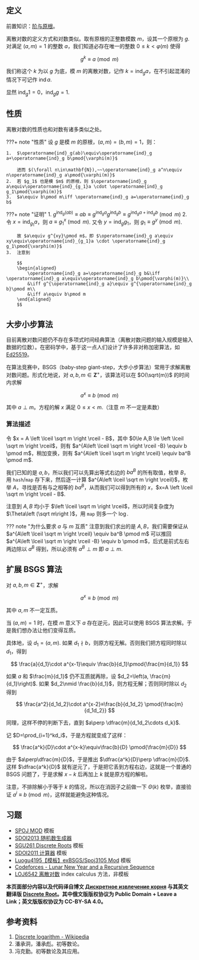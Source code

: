 ## 定义

前置知识：[阶与原根](./primitive-root.md)。

离散对数的定义方式和对数类似。取有原根的正整数模数 $m$，设其一个原根为 $g$. 对满足 $(a,m)=1$ 的整数 $a$，我们知道必存在唯一的整数 $0\leq k<\varphi(m)$ 使得

$$
g^k\equiv a\pmod m
$$

我们称这个 $k$ 为以 $g$ 为底，模 $m$ 的离散对数，记作 $k=\operatorname{ind}_g a$，在不引起混淆的情况下可记作 $\operatorname{ind} a$.

显然 $\operatorname{ind}_g 1=0$，$\operatorname{ind}_g g=1$.

## 性质

离散对数的性质也和对数有诸多类似之处。

???+ note "性质"
    设 $g$ 是模 $m$ 的原根，$(a,m)=(b,m)=1$，则：
    
    1.  $\operatorname{ind}_g(ab)\equiv\operatorname{ind}_g a+\operatorname{ind}_g b\pmod{\varphi(m)}$
    
        进而 $(\forall n\in\mathbf{N}),~~\operatorname{ind}_g a^n\equiv n\operatorname{ind}_g a\pmod{\varphi(m)}$
    2.  若 $g_1$ 也是模 $m$ 的原根，则 $\operatorname{ind}_g a\equiv\operatorname{ind}_{g_1}a \cdot \operatorname{ind}_g g_1\pmod{\varphi(m)}$
    3.  $a\equiv b\pmod m\iff \operatorname{ind}_g a=\operatorname{ind}_g b$

???+ note "证明"
    1.  $g^{\operatorname{ind}_g(ab)}\equiv ab\equiv g^{\operatorname{ind}_g a}g^{\operatorname{ind}_g b}\equiv g^{\operatorname{ind}_g a+\operatorname{ind}_g b}\pmod m$
    2.  令 $x=\operatorname{ind}_{g_1}a$，则 $a\equiv g_1^x\pmod m$. 又令 $y=\operatorname{ind}_g g_1$，则 $g_1\equiv g^y\pmod m$.
    
        故 $a\equiv g^{xy}\pmod m$，即 $\operatorname{ind}_g a\equiv xy\equiv\operatorname{ind}_{g_1}a \cdot \operatorname{ind}_g g_1\pmod{\varphi(m)}$
    3.  注意到
    
        $$
        \begin{aligned}
            \operatorname{ind}_g a=\operatorname{ind}_g b&\iff \operatorname{ind}_g a\equiv\operatorname{ind}_g b\pmod{\varphi(m)}\\
            &\iff g^{\operatorname{ind}_g a}\equiv g^{\operatorname{ind}_g b}\pmod m\\
            &\iff a\equiv b\pmod m
        \end{aligned}
        $$

## 大步小步算法

目前离散对数问题仍不存在多项式时间经典算法（离散对数问题的输入规模是输入数据的位数）。在密码学中，基于这一点人们设计了许多非对称加密算法，如 [Ed25519](https://en.wikipedia.org/wiki/EdDSA#Ed25519)。

在算法竞赛中，BSGS（baby-step giant-step，大步小步算法）常用于求解离散对数问题。形式化地说，对 $a,b,m\in\mathbf{Z}^+$，该算法可以在 $O(\sqrt{m})$ 的时间内求解

$$
a^x \equiv b \pmod m
$$

其中 $a\perp m$。方程的解 $x$ 满足 $0 \le x < m$.（注意 $m$ 不一定是素数）

### 算法描述

令 $x = A \left \lceil \sqrt m \right \rceil - B$，其中 $0\le A,B \le \left \lceil \sqrt m \right \rceil$，则有 $a^{A\left \lceil \sqrt m \right \rceil -B} \equiv b \pmod m$，稍加变换，则有 $a^{A\left \lceil \sqrt m \right \rceil} \equiv ba^B \pmod m$.

我们已知的是 $a,b$，所以我们可以先算出等式右边的 $ba^B$ 的所有取值，枚举 $B$，用 `hash`/`map` 存下来，然后逐一计算 $a^{A\left \lceil \sqrt m \right \rceil}$，枚举 $A$，寻找是否有与之相等的 $ba^B$，从而我们可以得到所有的 $x$，$x=A \left \lceil \sqrt m \right \rceil - B$.

注意到 $A,B$ 均小于 $\left \lceil \sqrt m \right \rceil$，所以时间复杂度为 $\Theta\left  (\sqrt m\right )$，用 `map` 则多一个 $\log$.

??? note "为什么要求 $a$ 与 $m$ 互质"
    注意到我们求出的是 $A,B$，我们需要保证从 $a^{A\left \lceil \sqrt m \right \rceil} \equiv ba^B \pmod m$ 可以推回 $a^{A\left \lceil \sqrt m \right \rceil -B} \equiv b \pmod m$，后式是前式左右两边除以 $a^B$ 得到，所以必须有 $a^B \perp m$ 即 $a\perp m$.

## 扩展 BSGS 算法

对 $a,b,m\in\mathbf{Z}^+$，求解

$$
a^x\equiv b\pmod m
$$

其中 $a,m$ 不一定互质。

当 $(a, m)=1$ 时，在模 $m$ 意义下 $a$ 存在逆元，因此可以使用 BSGS 算法求解。于是我们想办法让他们变得互质。

具体地，设 $d_1=(a, m)$. 如果 $d_1\nmid b$，则原方程无解。否则我们把方程同时除以 $d_1$，得到

$$
\frac{a}{d_1}\cdot a^{x-1}\equiv \frac{b}{d_1}\pmod{\frac{m}{d_1}}
$$

如果 $a$ 和 $\frac{m}{d_1}$ 仍不互质就再除，设 $d_2=\left(a, \frac{m}{d_1}\right)$. 如果 $d_2\nmid \frac{b}{d_1}$，则方程无解；否则同时除以 $d_2$ 得到

$$
\frac{a^2}{d_1d_2}\cdot a^{x-2}≡\frac{b}{d_1d_2} \pmod{\frac{m}{d_1d_2}}
$$

同理，这样不停的判断下去，直到 $a\perp \dfrac{m}{d_1d_2\cdots d_k}$.

记 $D=\prod_{i=1}^kd_i$，于是方程就变成了这样：

$$
\frac{a^k}{D}\cdot a^{x-k}\equiv\frac{b}{D} \pmod{\frac{m}{D}}
$$

由于 $a\perp\dfrac{m}{D}$，于是推出 $\dfrac{a^k}{D}\perp \dfrac{m}{D}$. 这样 $\dfrac{a^k}{D}$ 就有逆元了，于是把它丢到方程右边，这就是一个普通的 BSGS 问题了，于是求解 $x-k$ 后再加上 $k$ 就是原方程的解啦。

注意，不排除解小于等于 $k$ 的情况，所以在消因子之前做一下 $\Theta(k)$ 枚举，直接验证 $a^i\equiv b \pmod m$，这样就能避免这种情况。

## 习题

-   [SPOJ MOD](https://www.spoj.com/problems/MOD/) 模板
-   [SDOI2013 随机数生成器](https://www.luogu.com.cn/problem/P3306)
-   [SGU261 Discrete Roots](https://codeforces.com/problemsets/acmsguru/problem/99999/261) 模板
-   [SDOI2011 计算器](https://loj.ac/problem/10214) 模板
-   [Luogu4195【模板】exBSGS/Spoj3105 Mod](https://www.luogu.com.cn/problem/P4195) 模板
-   [Codeforces - Lunar New Year and a Recursive Sequence](https://codeforces.com/contest/1106/problem/F)
-   [LOJ6542 离散对数](https://loj.ac/problem/6542) index calculus 方法，非模板

**本页面部分内容以及代码译自博文 [Дискретное извлечение корня](http://e-maxx.ru/algo/discrete_root) 与其英文翻译版 [Discrete Root](https://cp-algorithms.com/algebra/discrete-root.html)。其中俄文版版权协议为 Public Domain + Leave a Link；英文版版权协议为 CC-BY-SA 4.0。**

## 参考资料

1.  [Discrete logarithm - Wikipedia](https://en.wikipedia.org/wiki/Discrete_logarithm)
2.  潘承洞，潘承彪。初等数论。
3.  冯克勤。初等数论及其应用。
